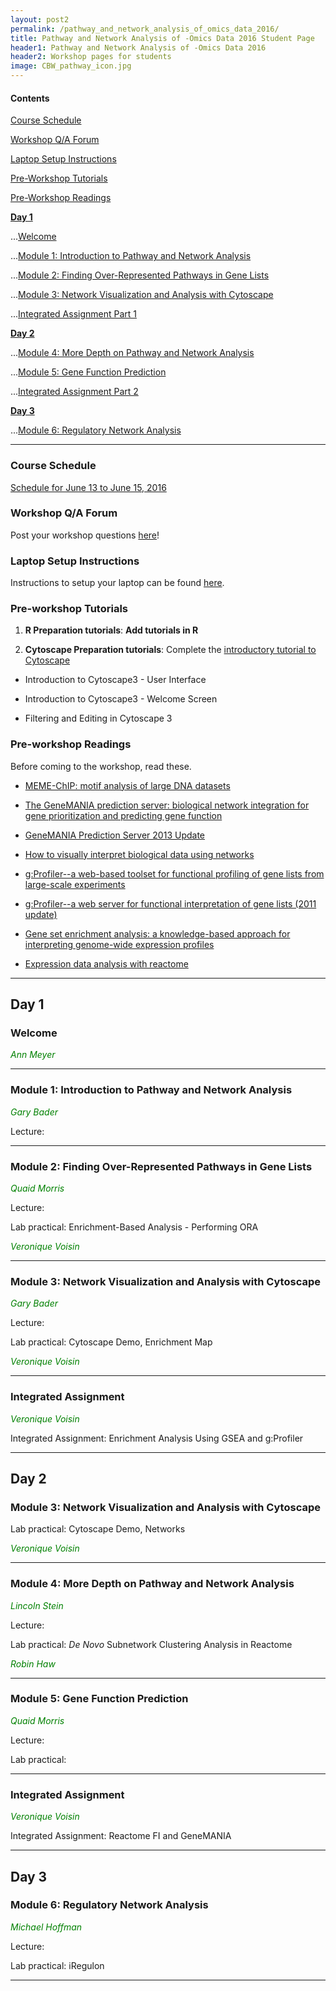```yaml
---
layout: post2
permalink: /pathway_and_network_analysis_of_omics_data_2016/
title: Pathway and Network Analysis of -Omics Data 2016 Student Page
header1: Pathway and Network Analysis of -Omics Data 2016
header2: Workshop pages for students
image: CBW_pathway_icon.jpg
---
```


#### Contents
[Course Schedule](#course_schedule)

[Workshop Q/A Forum](#q_a_forum)

[Laptop Setup Instructions](#laptop_setup)

[Pre-Workshop Tutorials](#pre_tutorials)

[Pre-Workshop Readings](#pre_readings)


**[Day 1](#day_1)**


  ...[Welcome](#welcome)
  
  ...[Module 1: Introduction to Pathway and Network Analysis](#module_1)
  
  ...[Module 2: Finding Over-Represented Pathways in Gene Lists](#module_2)
  
  ...[Module 3: Network Visualization and Analysis with Cytoscape ](#module_3)

  ...[Integrated Assignment Part 1](#assignment1)
  
  
**[Day 2](#day_2)**


  ...[Module 4: More Depth on Pathway and Network Analysis](#module_4)
  
  ...[Module 5: Gene Function Prediction](#module_5)
  
  ...[Integrated Assignment Part 2](#assignment2)
    
  
**[Day 3](#day_3)**

  
  ...[Module 6: Regulatory Network Analysis](#module_6)

  

***

###  Course Schedule  <a id="course_schedule"></a>

  <a href="http://bioinformatics-ca.github.io/2016_workshops/pathways/Pathways_2016_Schedule_v1.pdf">Schedule for June 13 to June 15, 2016</a>


###  Workshop Q/A Forum <a id="q_a_forum"></a>

  Post your workshop questions <a href="http://todaysmeet.com/Pathways2016">here</a>!


###  Laptop Setup Instructions <a id="laptop_setup"></a>

  Instructions to setup your laptop can be found <a href="http://bioinformatics-ca.github.io/2016_workshops/ht-seq/laptop_setup_instructions.pdf">here</a>.


###  Pre-workshop Tutorials <a id="pre_tutorials"></a>

  1) **R Preparation tutorials**: **Add tutorials in R**

2) **Cytoscape Preparation tutorials**: Complete the [introductory tutorial to Cytoscape](http://opentutorials.cgl.ucsf.edu/index.php/Portal:Cytoscape3)

* Introduction to Cytoscape3 - User Interface

* Introduction to Cytoscape3 - Welcome Screen

* Filtering and Editing in Cytoscape 3


###  Pre-workshop Readings <a id="pre_readings"></a>

  Before coming to the workshop, read these.
  
  * [MEME-ChIP: motif analysis of large DNA datasets](http://www.ncbi.nlm.nih.gov/pubmed/21486936)
  
  * [The GeneMANIA prediction server: biological network integration for gene prioritization and predicting gene function](http://www.ncbi.nlm.nih.gov/pubmed/20576703)
  
  * [GeneMANIA Prediction Server 2013 Update](http://www.ncbi.nlm.nih.gov/pubmed/23794635)
  
  * [How to visually interpret biological data using networks](http://www.ncbi.nlm.nih.gov/pubmed/19816451)
  
  * [g:Profiler--a web-based toolset for functional profiling of gene lists from large-scale experiments](http://www.ncbi.nlm.nih.gov/pubmed/17478515)
  
  * [g:Profiler--a web server for functional interpretation of gene lists (2011 update)](http://www.ncbi.nlm.nih.gov/pubmed/21646343)
  
  * [Gene set enrichment analysis: a knowledge-based approach for interpreting genome-wide expression profiles](http://www.ncbi.nlm.nih.gov/pubmed/16199517)
  
  * [Expression data analysis with reactome](http://www.ncbi.nlm.nih.gov/pubmed/25754994)
  

***

##  Day 1 <a id="day_1"></a>

###  Welcome <a id="welcome"></a>

  *<font color="green">Ann Meyer</font>* 
<br>

***

###  Module 1: Introduction to Pathway and Network Analysis <a id="module_1"></a>

  *<font color="green">Gary Bader</font>*
  
  Lecture:


***

###  Module 2: Finding Over-Represented Pathways in Gene Lists <a id="module_2"></a>

  *<font color="green">Quaid Morris</font>*
  
  Lecture:
  
  Lab practical: Enrichment-Based Analysis - Performing ORA
  
  *<font color="green">Veronique Voisin</font>*


***

###  Module 3: Network Visualization and Analysis with Cytoscape <a id="module_3"></a>

  *<font color="green">Gary Bader</font>*
  
  Lecture:
  
  Lab practical: Cytoscape Demo, Enrichment Map
  
  *<font color="green">Veronique Voisin</font>*


***

### Integrated Assignment <a id="assignment1"></a>

*<font color="green">Veronique Voisin</font>*

Integrated Assignment: Enrichment Analysis Using GSEA and g:Profiler


***

##  Day 2 <a id="day_2"></a>


###  Module 3: Network Visualization and Analysis with Cytoscape

Lab practical: Cytoscape Demo, Networks
  
  *<font color="green">Veronique Voisin</font>*
  
***  

###  Module 4: More Depth on Pathway and Network Analysis <a id="module_4"></a>

  *<font color="green">Lincoln Stein</font>*
  
  Lecture:
  
  Lab practical: *De Novo* Subnetwork Clustering Analysis in Reactome
  
  *<font color="green">Robin Haw</font>*
  

***

###  Module 5: Gene Function Prediction  <a id="module_5"></a>

  *<font color="green">Quaid Morris</font>*
  
  Lecture:
  
  Lab practical:
  

***

### Integrated Assignment <a id="assignment2"></a>

*<font color="green">Veronique Voisin</font>*

Integrated Assignment: Reactome FI and GeneMANIA


***

##  Day 3 <a id="day_3"></a>

###  Module 6: Regulatory Network Analysis  <a id="module_6"></a>

  *<font color="green">Michael Hoffman</font>*
  
  Lecture:
  
  Lab practical: iRegulon
  

***
